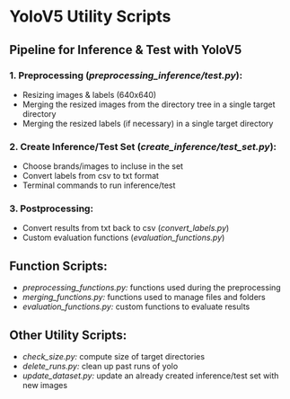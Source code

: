 # YoloV5 Utility Scripts

## Pipeline for Inference & Test with YoloV5

### 1. Preprocessing (*preprocessing_inference/test.py*): 
- Resizing images & labels (640x640)
- Merging the resized images from the directory tree in a single target directory
- Merging the resized labels (if necessary) in a single target directory

### 2. Create Inference/Test Set (*create_inference/test_set.py*):
- Choose brands/images to incluse in the set
- Convert labels from csv to txt format
- Terminal commands to run inference/test

### 3. Postprocessing:
- Convert results from txt back to csv (*convert_labels.py*)
- Custom evaluation functions (*evaluation_functions.py*)

## Function Scripts:
- *preprocessing_functions.py:* functions used during the preprocessing
- *merging_functions.py:* functions used to manage files and folders
- *evaluation_functions.py:* custom functions to evaluate results

## Other Utility Scripts:
- *check_size.py:* compute size of target directories
- *delete_runs.py:* clean up past runs of yolo
- *update_dataset.py:* update an already created inference/test set with new images
